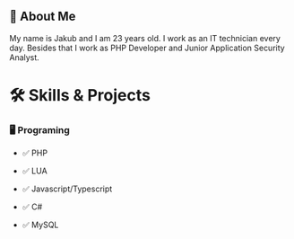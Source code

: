 ## 🚀 About Me
My name is Jakub and I am 23 years old. I work as an IT technician every day. Besides that I work as PHP Developer and Junior Application Security Analyst. 

# 🛠 Skills & Projects

### 🖥 Programing

- ✅ PHP

- ✅ LUA

- ✅ Javascript/Typescript

- ✅ C#

- ✅ MySQL
